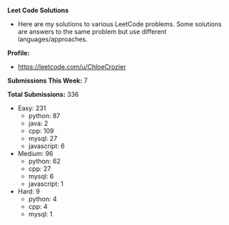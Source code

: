 **Leet Code Solutions**

- Here are my solutions to various LeetCode problems. Some solutions are answers to the same problem but use different languages/approaches.

**Profile:**

- https://leetcode.com/u/ChloeCrozier

**Submissions This Week:** 7

**Total Submissions:** 336
- Easy: 231
  - python: 87
  - java: 2
  - cpp: 109
  - mysql: 27
  - javascript: 6
- Medium: 96
  - python: 62
  - cpp: 27
  - mysql: 6
  - javascript: 1
- Hard: 9
  - python: 4
  - cpp: 4
  - mysql: 1